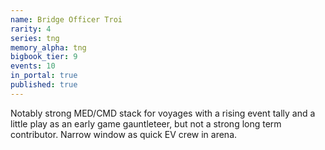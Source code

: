 ```yaml
---
name: Bridge Officer Troi
rarity: 4
series: tng
memory_alpha: tng
bigbook_tier: 9
events: 10
in_portal: true
published: true
---
```


Notably strong MED/CMD stack for voyages with a rising event tally and a little play as an early game gauntleteer, but not a strong long term contributor. Narrow window as quick EV crew in arena.
